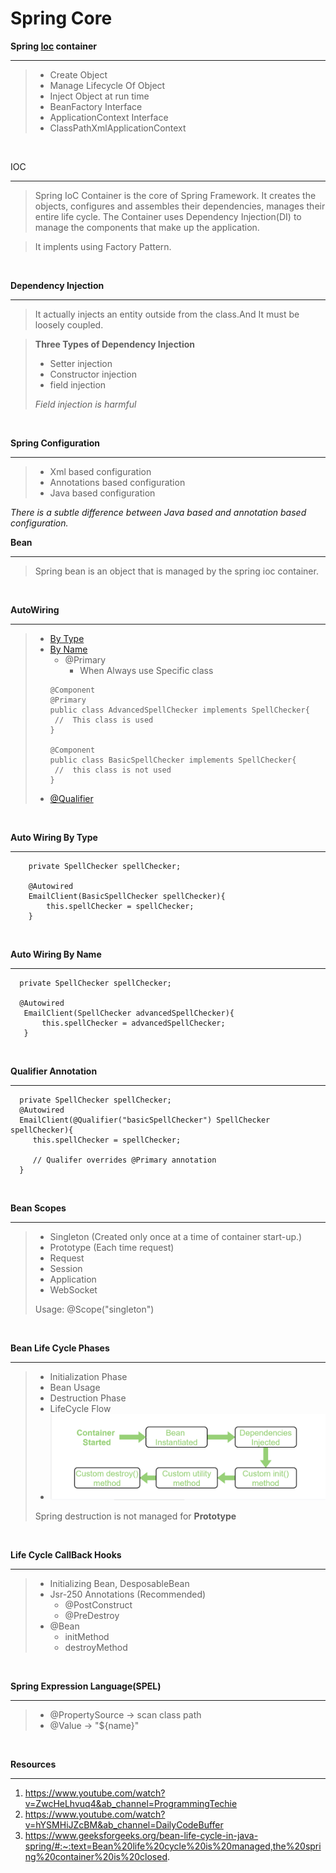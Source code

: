 # Spring Core
**Spring [Ioc](#myfootnote1) container** <hr />
> - Create Object
> - Manage Lifecycle Of Object
> - Inject Object at run time
> - BeanFactory Interface
> - ApplicationContext Interface
> - ClassPathXmlApplicationContext

<br />

<a name="myfootnote1">IOC</a> <hr />
>Spring IoC Container is the core of Spring Framework. It creates the objects, configures and assembles their dependencies, manages their entire life cycle. The Container uses Dependency Injection(DI) to manage the components that make up the application.

>It implents using Factory Pattern.
<br />

**Dependency Injection** <hr />
> It actually injects an entity outside from the class.And It must be loosely coupled.

> **Three Types of Dependency Injection**
>  - Setter injection
>  - Constructor injection
>  - field injection
> 
> _Field injection is harmful_
<br />

**Spring Configuration** <hr />
> - Xml based configuration
> - Annotations based configuration
> - Java based configuration

_There is a subtle difference between Java based and annotation based configuration._


**Bean** <hr />
> Spring bean is an object that is managed by the spring ioc container.

<br />

**AutoWiring** <hr />
> - [By Type](#myfootnote2)
> - [By Name](#myfootnote3)
>   - @Primary
>     - When Always use Specific class
   >    ```
   >    @Component
   >    @Primary
   >    public class AdvancedSpellChecker implements SpellChecker{
   >     //  This class is used
   >    }
   >  
   >    @Component
   >    public class BasicSpellChecker implements SpellChecker{
   >     //  this class is not used
   >    }
   >    ```
> - [@Qualifier](#myfootnote4)

<br />

<a name="myfootnote2">**Auto Wiring By Type**</a> <hr />
```
    private SpellChecker spellChecker;

    @Autowired
    EmailClient(BasicSpellChecker spellChecker){
        this.spellChecker = spellChecker;
    }
```

<br />

<a name="myfootnote3">**Auto Wiring By Name**</a> <hr />
```
  private SpellChecker spellChecker;
  
  @Autowired
   EmailClient(SpellChecker advancedSpellChecker){
       this.spellChecker = advancedSpellChecker;
   }
```
<br />

<a name="myfootnote4">**Qualifier Annotation**</a> <hr />
```
  private SpellChecker spellChecker;
  @Autowired
  EmailClient(@Qualifier("basicSpellChecker") SpellChecker spellChecker){
     this.spellChecker = spellChecker;
     
     // Qualifer overrides @Primary annotation
  }

```

<br />

**Bean Scopes** <hr />
> - Singleton (Created only once at a time of container start-up.)
> - Prototype (Each time request)
> - Request 
> - Session
> - Application
> - WebSocket
> 
> Usage: @Scope("singleton")

<br />

**Bean Life Cycle Phases** <hr />
> - Initialization Phase
> - Bean Usage
> - Destruction Phase 
> - LifeCycle Flow
>  - ![Alt text](beanLifeCycleFlow.png?raw=true "")
> 
>  
>  Spring destruction is not managed for **Prototype**

<br />

**Life Cycle CallBack Hooks** <hr />
> - Initializing Bean, DesposableBean
> - Jsr-250 Annotations (Recommended)
>   - @PostConstruct
>   - @PreDestroy
> - @Bean
>   - initMethod
>   - destroyMethod

<br />

**Spring Expression Language(SPEL)** <hr />
> - @PropertySource -> scan class path
> - @Value       -> "${name}"

<br />

**Resources** <hr />
1. https://www.youtube.com/watch?v=ZwcHeLhvuq4&ab_channel=ProgrammingTechie
2. https://www.youtube.com/watch?v=hYSMHiJZcBM&ab_channel=DailyCodeBuffer
3. https://www.geeksforgeeks.org/bean-life-cycle-in-java-spring/#:~:text=Bean%20life%20cycle%20is%20managed,the%20spring%20container%20is%20closed.
